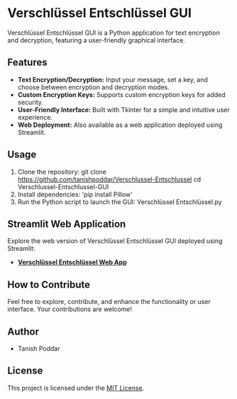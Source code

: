 # Verschlüssel Entschlüssel GUI

Verschlüssel Entschlüssel GUI is a Python application for text encryption and decryption, featuring a user-friendly graphical interface.

## Features
- **Text Encryption/Decryption:** Input your message, set a key, and choose between encryption and decryption modes.
- **Custom Encryption Keys:** Supports custom encryption keys for added security.
- **User-Friendly Interface:** Built with Tkinter for a simple and intuitive user experience.
- **Web Deployment:** Also available as a web application deployed using Streamlit.

## Usage
1. Clone the repository:
   git clone https://github.com/tanishpoddar/Verschlussel-Entschlussel
   cd Verschlussel-Entschlussel-GUI
2. Install dependencies: 'pip install Pillow'
3. Run the Python script to launch the GUI: Verschlüssel Entschlüssel.py


## Streamlit Web Application
Explore the web version of Verschlüssel Entschlüssel GUI deployed using Streamlit:
- **[Verschlüssel Entschlüssel Web App](https://verschlussel-entschlussel.streamlit.app/)**

## How to Contribute
Feel free to explore, contribute, and enhance the functionality or user interface. Your contributions are welcome!

## Author
- Tanish Poddar

## License
This project is licensed under the [MIT License](LICENSE).
